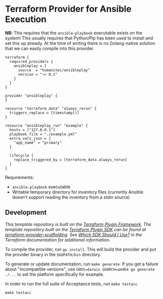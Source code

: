 # Terraform Provider for Ansible Execution

**NB:** This requires that the `ansible-playbook` executable exists on the system! This usually requires that Python/Pip has been used to install and set this up already. At the time of writing there is no Golang-native solution that we can easily compile into this provider.

```hcl
terraform {
  required_providers {
    ansibleplay = {
      source  = "humanitec/ansibleplay"
      version = "~> 0.1"
    }
  }
}

provider "ansibleplay" {
}

resource "terraform_data" "always_rerun" {
  triggers_replace = [timestamp()]
}

resource "ansibleplay_run" "example" {
  hosts = ["127.0.0.1"]
  playbook_file = "./example.yml"
  extra_vars_json = {
    "app_name" = "primary"
  }
  
  lifecycle {
    replace_triggered_by = [terraform_data.always_rerun]
  }
}
```

Requirements:

- `ansible-playbook` executable
- Writable temporary directory for inventory files (currently Ansible doesn't support reading the inventory from a stdin source)

## Development

_This template repository is built on the [Terraform Plugin Framework](https://github.com/hashicorp/terraform-plugin-framework). The template repository built on the [Terraform Plugin SDK](https://github.com/hashicorp/terraform-plugin-sdk) can be found at [terraform-provider-scaffolding](https://github.com/hashicorp/terraform-provider-scaffolding). See [Which SDK Should I Use?](https://developer.hashicorp.com/terraform/plugin/framework-benefits) in the Terraform documentation for additional information._

To compile the provider, run `go install`. This will build the provider and put the provider binary in the `$GOPATH/bin` directory.

To generate or update documentation, run `make generate`. If you get a failure about "incompatible versions", use `GOOS=darwin GOARCH=amd64 go generate ./...` to set the platform specifically for example.

In order to run the full suite of Acceptance tests, run `make testacc`.

```shell
make testacc
```
